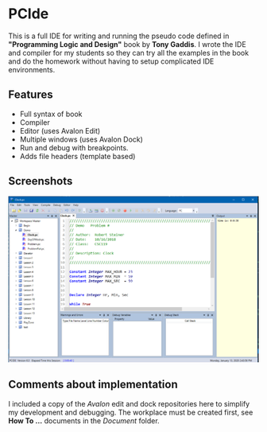 # PCIde
This is a full IDE for writing and running the pseudo code defined in **"Programming Logic and Design"** book by **Tony Gaddis**. I wrote the IDE and compiler for my students so they can try all the examples in the book and do the homework without having to setup complicated IDE environments.

## Features
*  Full syntax of book
*  Compiler
*  Editor            (uses Avalon Edit)
*  Multiple windows  (uses Avalon Dock)
*  Run and debug with breakpoints.
*  Adds file headers (template based)

## Screenshots


![](Screenshots/clock.png)

## Comments about implementation
I included a copy of the *Avalon* edit and dock repositories here to simplify my development and debugging. The workplace must be created first, see **How To ...**  documents in the *Document* folder.
